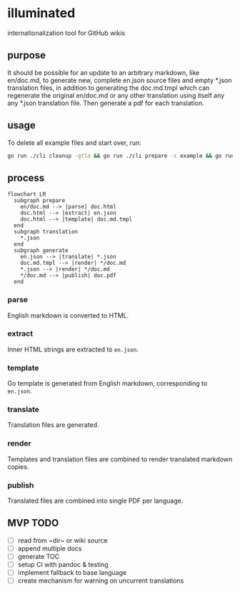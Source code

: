 # illuminated
internationalization tool for GitHub wikis

## purpose

It should be possible for an update to an arbitrary markdown, like en/doc.md, to generate new, complete en.json source files and empty *.json translation files, in addition to generating the doc.md.tmpl which can regenerate the original en/doc.md or any other translation using itself any any *.json translation file. Then generate a pdf for each translation.

## usage
To delete all example files and start over, run:
```sh
go run ./cli cleanup -gtlo && go run ./cli prepare -s example && go run ./cli generate
```

## process
```mermaid
flowchart LR
  subgraph prepare
    en/doc.md --> |parse| doc.html 
    doc.html --> |extract| en.json
    doc.html --> |template| doc.md.tmpl 
  end
  subgraph translation
    *.json
  end
  subgraph generate
    en.json --> |translate| *.json
    doc.md.tmpl --> |render| */doc.md
    *.json --> |render| */doc.md
    */doc.md --> |publish| doc.pdf
  end
```

### parse
English markdown is converted to HTML.

### extract
Inner HTML strings are extracted to `en.json`.

### template
Go template is generated from English markdown, corresponding to `en.json`.

### translate
Translation files are generated.

### render
Templates and translation files are combined to render translated markdown copies.

### publish
Translated files are combined into single PDF per language.

## MVP TODO
- [ ] read from ~dir~ or wiki source
- [ ] append multiple docs
- [ ] generate TOC
- [ ] setup CI with pandoc & testing
- [ ] implement fallback to base language 
- [ ] create mechanism for warning on uncurrent translations
